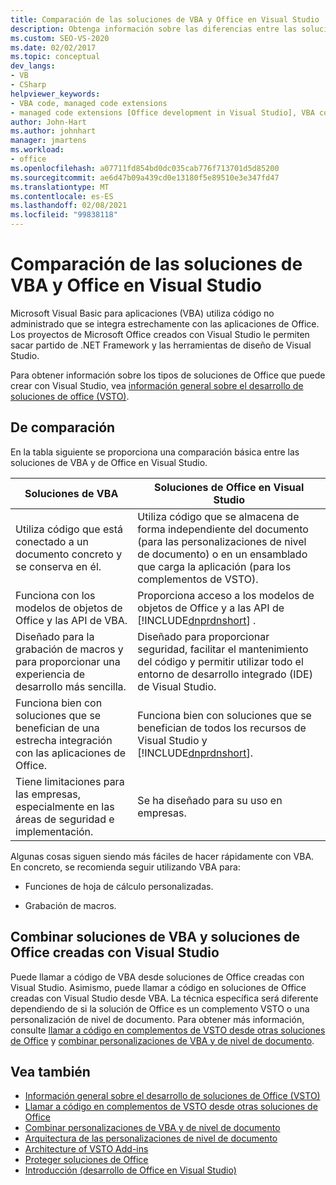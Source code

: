 ```yaml
---
title: Comparación de las soluciones de VBA y Office en Visual Studio
description: Obtenga información sobre las diferencias entre las soluciones de Microsoft Visual Basic para Aplicaciones (VBA) y Microsoft Office en Visual Studio.
ms.custom: SEO-VS-2020
ms.date: 02/02/2017
ms.topic: conceptual
dev_langs:
- VB
- CSharp
helpviewer_keywords:
- VBA code, managed code extensions
- managed code extensions [Office development in Visual Studio], VBA compared to
author: John-Hart
ms.author: johnhart
manager: jmartens
ms.workload:
- office
ms.openlocfilehash: a07711fd854bd0dc035cab776f713701d5d85200
ms.sourcegitcommit: ae6d47b09a439cd0e13180f5e89510e3e347fd47
ms.translationtype: MT
ms.contentlocale: es-ES
ms.lasthandoff: 02/08/2021
ms.locfileid: "99838118"
---
```

# <a name="vba-and-office-solutions-in-visual-studio-compared"></a>Comparación de las soluciones de VBA y Office en Visual Studio
  Microsoft Visual Basic para aplicaciones (VBA) utiliza código no administrado que se integra estrechamente con las aplicaciones de Office. Los proyectos de Microsoft Office creados con Visual Studio le permiten sacar partido de .NET Framework y las herramientas de diseño de Visual Studio.

 Para obtener información sobre los tipos de soluciones de Office que puede crear con Visual Studio, vea [información general sobre el desarrollo de soluciones de office &#40;VSTO&#41;](../vsto/office-solutions-development-overview-vsto.md).

## <a name="comparison"></a>De comparación
 En la tabla siguiente se proporciona una comparación básica entre las soluciones de VBA y de Office en Visual Studio.

|Soluciones de VBA|Soluciones de Office en Visual Studio|
|-------------------|---------------------------------------|
|Utiliza código que está conectado a un documento concreto y se conserva en él.|Utiliza código que se almacena de forma independiente del documento (para las personalizaciones de nivel de documento) o en un ensamblado que carga la aplicación (para los complementos de VSTO).|
|Funciona con los modelos de objetos de Office y las API de VBA.|Proporciona acceso a los modelos de objetos de Office y a las API de [!INCLUDE[dnprdnshort](../sharepoint/includes/dnprdnshort-md.md)] .|
|Diseñado para la grabación de macros y para proporcionar una experiencia de desarrollo más sencilla.|Diseñado para proporcionar seguridad, facilitar el mantenimiento del código y permitir utilizar todo el entorno de desarrollo integrado (IDE) de Visual Studio.|
|Funciona bien con soluciones que se benefician de una estrecha integración con las aplicaciones de Office.|Funciona bien con soluciones que se benefician de todos los recursos de Visual Studio y [!INCLUDE[dnprdnshort](../sharepoint/includes/dnprdnshort-md.md)].|
|Tiene limitaciones para las empresas, especialmente en las áreas de seguridad e implementación.|Se ha diseñado para su uso en empresas.|

 Algunas cosas siguen siendo más fáciles de hacer rápidamente con VBA. En concreto, se recomienda seguir utilizando VBA para:

- Funciones de hoja de cálculo personalizadas.

- Grabación de macros.

## <a name="combine-vba-solutions-and-office-solutions-created-by-using-visual-studio"></a>Combinar soluciones de VBA y soluciones de Office creadas con Visual Studio
 Puede llamar a código de VBA desde soluciones de Office creadas con Visual Studio. Asimismo, puede llamar a código en soluciones de Office creadas con Visual Studio desde VBA. La técnica específica será diferente dependiendo de si la solución de Office es un complemento VSTO o una personalización de nivel de documento. Para obtener más información, consulte [llamar a código en complementos de VSTO desde otras soluciones de Office](../vsto/calling-code-in-vsto-add-ins-from-other-office-solutions.md) y [combinar personalizaciones de VBA y de nivel de documento](../vsto/combining-vba-and-document-level-customizations.md).

## <a name="see-also"></a>Vea también
- [Información general sobre el desarrollo de soluciones de Office &#40;VSTO&#41;](../vsto/office-solutions-development-overview-vsto.md)
- [Llamar a código en complementos de VSTO desde otras soluciones de Office](../vsto/calling-code-in-vsto-add-ins-from-other-office-solutions.md)
- [Combinar personalizaciones de VBA y de nivel de documento](../vsto/combining-vba-and-document-level-customizations.md)
- [Arquitectura de las personalizaciones de nivel de documento](../vsto/architecture-of-document-level-customizations.md)
- [Architecture of VSTO Add-ins](../vsto/architecture-of-vsto-add-ins.md)
- [Proteger soluciones de Office](../vsto/securing-office-solutions.md)
- [Introducción &#40;desarrollo de Office en Visual Studio&#41;](../vsto/getting-started-office-development-in-visual-studio.md)
